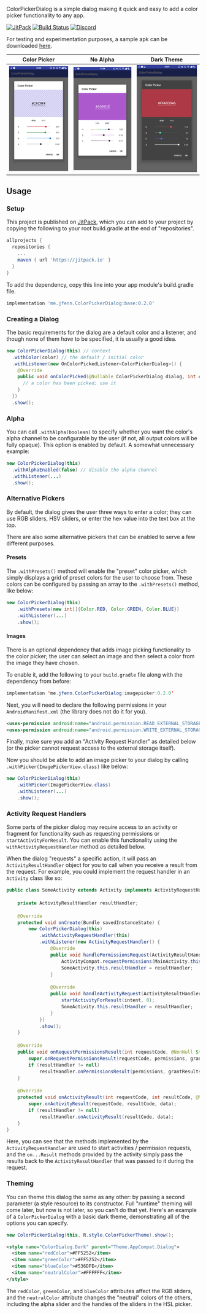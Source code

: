 ColorPickerDialog is a simple dialog making it quick and easy to add a color picker functionality to any app.

[![JitPack](https://jitpack.io/v/me.jfenn/ColorPickerDialog.svg)](https://jitpack.io/#me.jfenn/ColorPickerDialog)
[![Build Status](https://travis-ci.com/fennifith/ColorPickerDialog.svg)](https://travis-ci.com/fennifith/ColorPickerDialog)
[![Discord](https://img.shields.io/discord/514625116706177035.svg?logo=discord&colorB=7289da)](https://discord.gg/hwddBF7)

For testing and experimentation purposes, a sample apk can be downloaded [here](https://jfenn.me/projects/colorpickerdialog).

|Color Picker|No Alpha|Dark Theme|
|--------|--------|--------|
|![img](./.github/images/picker.png?raw=true)|![img](./.github/images/noalpha.png?raw=true)|![img](./.github/images/darktheme.png?raw=true)|

## Usage

### Setup

This project is published on [JitPack](https://jitpack.io), which you can add to your project by copying the following to your root build.gradle at the end of "repositories".

```gradle
allprojects {
  repositories {
    ...
    maven { url 'https://jitpack.io' }
  }
}
```

To add the dependency, copy this line into your app module's build.gradle file.

```gradle
implementation 'me.jfenn.ColorPickerDialog:base:0.2.0'
```

### Creating a Dialog

The basic requirements for the dialog are a default color and a listener, and though none of them _have_ to be specified, it is usually a good idea.

```java
new ColorPickerDialog(this) // context
  .withColor(color) // the default / initial color
  .withListener(new OnColorPickedListener<ColorPickerDialog>() {
    @Override
    public void onColorPicked(@Nullable ColorPickerDialog dialog, int color) {
      // a color has been picked; use it
    }
  })
  .show();
```

### Alpha

You can call `.withAlpha(boolean)` to specify whether you want the color's alpha channel to be configurable by the user (if not, all output colors will be fully opaque). This option is enabled by default. A somewhat unnecessary example:

```java
new ColorPickerDialog(this)
  .withAlphaEnabled(false) // disable the alpha channel
  .withListener(...)
  .show();
```

### Alternative Pickers

By default, the dialog gives the user three ways to enter a color; they can use RGB sliders, HSV sliders, or enter the hex value into the text box at the top.

There are also some alternative pickers that can be enabled to serve a few different purposes.

#### Presets

The `.withPresets()` method will enable the "preset" color picker, which simply displays a grid of preset colors for the user to choose from. These colors can be configured by passing an array to the `.withPresets()` method, like below:

```java
new ColorPickerDialog(this)
    .withPresets(new int[]{Color.RED, Color.GREEN, Color.BLUE})
    .withListener(...)
    .show();
```

#### Images

There is an optional dependency that adds image picking functionality to the color picker; the user can select an image and then select a color from the image they have chosen.

To enable it, add the following to your `build.gradle` file along with the dependency from before:

```java
implementation 'me.jfenn.ColorPickerDialog:imagepicker:0.2.0'
```

Next, you will need to declare the following permissions in your `AndroidManifest.xml` (the library does not do it for you).

```xml
<uses-permission android:name="android.permission.READ_EXTERNAL_STORAGE"/>
<uses-permission android:name="android.permission.WRITE_EXTERNAL_STORAGE"/>
```

Finally, make sure you add an "Activity Request Handler" as detailed below (or the picker cannot request access to the external storage itself).

Now you should be able to add an image picker to your dialog by calling `.withPicker(ImagePickerView.class)` like below:

```java
new ColorPickerDialog(this)
    .withPicker(ImagePickerView.class)
    .withListener(...)
    .show();
```

### Activity Request Handlers

Some parts of the picker dialog may require access to an activity or fragment for functionality such as requesting permissions or `startActivityForResult`. You can enable this functionality using the `withActivityRequestHandler` method as detailed below.

When the dialog "requests" a specific action, it will pass an `ActivityResultHandler` object for you to call when you receive a result from the request. For example, you could implement the request handler in an `Activity` class like so:

```java
public class SomeActivity extends Activity implements ActivityRequestHandler {
    
    private ActivityResultHandler resultHandler;
    
    @Override
    protected void onCreate(Bundle savedInstanceState) {
        new ColorPickerDialog(this)
            .withActivityRequestHandler(this)
            .withListener(new ActivityRequestHandler() {
                @Override
                public void handlePermissionsRequest(ActivityResultHandler resultHandler, String... permissions) {
                    ActivityCompat.requestPermissions(MainActivity.this, permissions, 0);
                    SomeActivity.this.resultHandler = resultHandler; 
                }
                
                @Override                    
                public void handleActivityRequest(ActivityResultHandler resultHandler, Intent intent) {
                    startActivityForResult(intent, 0);
                    SomeActivity.this.resultHandler = resultHandler;
                }
            })
            .show();
    }
    
    @Override
    public void onRequestPermissionsResult(int requestCode, @NonNull String[] permissions, @NonNull int[] grantResults) {
        super.onRequestPermissionsResult(requestCode, permissions, grantResults);
        if (resultHandler != null)
            resultHandler.onPermissionsResult(permissions, grantResults);
    }

    @Override
    protected void onActivityResult(int requestCode, int resultCode, @Nullable Intent data) {
        super.onActivityResult(requestCode, resultCode, data);
        if (resultHandler != null)
            resultHandler.onActivityResult(resultCode, data);
    }
}
```

Here, you can see that the methods implemented by the `ActivityRequestHandler` are used to start activities / permission requests, and the `on...Result` methods provided by the activity simply pass the results back to the `ActivityResultHandler` that was passed to it during the request.

### Theming

You can theme this dialog the same as any other: by passing a second parameter (a style resource) to its constructor. Full "runtime" theming will come later, but now is not later, so you can't do that yet. Here's an example of a `ColorPickerDialog` with a basic dark theme, demonstrating all of the options you can specify.

```java
new ColorPickerDialog(this, R.style.ColorPickerTheme).show();
```

```xml
<style name="ColorDialog.Dark" parent="Theme.AppCompat.Dialog">
  <item name="redColor">#FF5252</item>
  <item name="greenColor">#FF5252</item>
  <item name="blueColor">#536DFE</item>
  <item name="neutralColor">#FFFFFF</item>
</style>
```

The `redColor`, `greenColor`, and `blueColor` attributes affect the RGB sliders, and the `neutralColor` attribute changes the "neutral" colors of the others, including the alpha slider and the handles of the sliders in the HSL picker.
